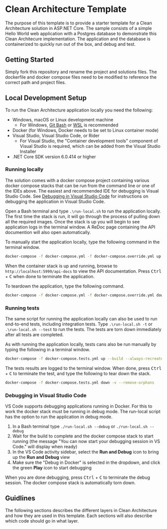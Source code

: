 # Clean Architecture Template

The purpose of this template is to provide a starter template for a Clean Architecture solution in ASP.NET Core. The sample consists of a simple Hello World web application with a Postgres database to demonstrate this Clean Architecure implementation. The application and the database is containerized to quickly run out of the box, and debug and test.

## Getting Started

Simply fork this repository and rename the project and solutions files. The dockerfile and docker compose files need to be modified to reference the correct path and project files.

## Local Development Setup

To run the Clean Architecture application locally you need the following:

* Windows, macOS or Linux development machine
  - For Windows, [Git Bash](https://git-scm.com/download/win) or [WSL](https://learn.microsoft.com/en-us/windows/wsl/install) is recommended
* Docker (for Windows, Docker needs to be set to Linux container mode)
* Visual Studio, Visual Studio Code, or Rider
  - For Visual Studio, the "Container development tools" component of Visual Studio is required, which can be added from the Visual Studio Installer
* .NET Core SDK version 6.0.414 or higher

### Running locally

The solution comes with a docker compose project containing various docker compose stacks that can be run from the command line or one of the IDEs above. The easiest and recommended IDE for debugging is Visual Studio Code. See [Debugging in Visual Studio Code](#debugging-in-visual-studio-code) for instructions on debugging the application in Visual Studio Code.

Open a Bash terminal and type `.\run-local.sh` to run the application locally. The first time the stack is run, it will go through the process of pulling down all the required images. Once the stack is up you will begin to see application logs in the terminal window. A ReDoc page containing the API documention will also open automatically.

To manually start the application locally, type the following command in the terminal window.

```bash
docker-compose -f docker-compose.yml -f docker-compose.override.yml up --build --always-recreate-deps
```

When the container stack is up and running, browse to `http://localhost:5999/api-docs` to view the API documentation. Press <kbd>Ctrl</kbd> + <kbd>C</kbd> when done to terminate the application.

To teardown the application, type the following command.

```bash
docker-compose -f docker-compose.yml -f docker-compose.override.yml down -v --remove-orphans
```

### Running tests

The same script for running the application locally can also be used to run end-to-end tests, including integration tests. Type `.\run-local.sh -t` or `.\run-local.sh --test` to run the tests. The tests are torn down immediately after all tests are completed.

As with running the application locally, tests cans also be run manually by typing the following in a terminal window.

```bash
docker-compose -f docker-compose.tests.yml up --build --always-recreate-deps
```

The tests results are logged to the terminal window. When done, press <kbd>Ctrl</kbd> + <kbd>C</kbd> to terminate the test, and type the following to tear down the stack.

```bash
docker-compose -f docker-compose.tests.yml down -v --remove-orphans
```

### Debugging in Visual Studio Code

VS Code supports debugging applications running in Docker. For this to work the docker stack must be running in debug mode. The run-local script has the option to run the application in debug mode.

1) In a Bash terminal type `./run-local.sh --debug` or `./run-local.sh --debug`
2) Wait for the build to complete and the docker compose stack to start running (the message "You can now start your debugging session in VS Code." will display when ready)
3) In the VS Code activity sidebar, select the **Run and Debug** icon to bring up the **Run and Debug** view
4) Make sure the "Debug in Docker" is selected in the dropdown, and click the green **Play** icon to start debugging

When you are done debugging, press <kbd>Ctrl</kbd> + <kbd>C</kbd> to terminate the debug session. The docker compose stack is automatically torn down.

## Guidlines

The following sections describes the different layers in Clean Architecture and how they are used in this template.
Each sections will also describe which code should go in what layer.